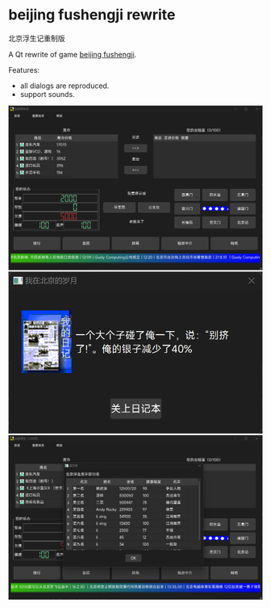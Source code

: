 # beijing fushengji rewrite

北京浮生记重制版

A Qt rewrite of game [beijing fushengji][url].

[url]: https://github.com/chrisguo/beijing_fushengji

Features:
 - all dialogs are reproduced.
 - support sounds.


![main](https://github.com/soda92/beijing_fushengji_rewrite/blob/main/bf-show-main.png)
![event](https://github.com/soda92/beijing_fushengji_rewrite/blob/main/bf-show-event.png)
![rank](https://github.com/soda92/beijing_fushengji_rewrite/blob/main/bf-show-rank.png)

